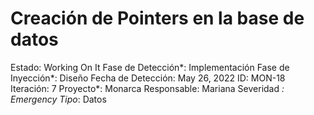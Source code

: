 # Creación de Pointers en la base de datos

Estado: Working On It
Fase de Detección*: Implementación
Fase de Inyección*: Diseño
Fecha de Detección: May 26, 2022
ID: MON-18
Iteración: 7
Proyecto*: Monarca
Responsable: Mariana
Severidad *: Emergency
Tipo*: Datos